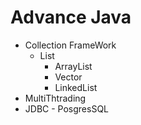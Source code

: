 # Advance Java

- Collection FrameWork
    - List
      - ArrayList
      - Vector
      - LinkedList
- MultiThtrading
- JDBC - PosgresSQL
